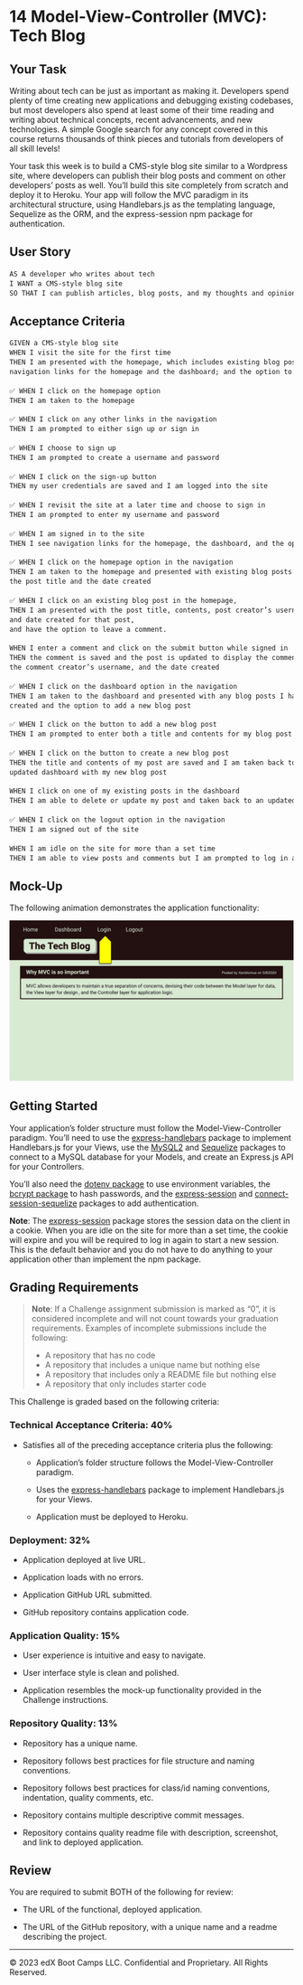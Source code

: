 # 14 Model-View-Controller (MVC): Tech Blog

## Your Task

Writing about tech can be just as important as making it. Developers spend plenty of time creating new applications and debugging existing codebases, but most developers also spend at least some of their time reading and writing about technical concepts, recent advancements, and new technologies. A simple Google search for any concept covered in this course returns thousands of think pieces and tutorials from developers of all skill levels!

Your task this week is to build a CMS-style blog site similar to a Wordpress site, where developers can publish their blog posts and comment on other developers’ posts as well. You’ll build this site completely from scratch and deploy it to Heroku. Your app will follow the MVC paradigm in its architectural structure, using Handlebars.js as the templating language, Sequelize as the ORM, and the express-session npm package for authentication.

## User Story

```md
AS A developer who writes about tech
I WANT a CMS-style blog site
SO THAT I can publish articles, blog posts, and my thoughts and opinions
```

## Acceptance Criteria

```md
GIVEN a CMS-style blog site
WHEN I visit the site for the first time
THEN I am presented with the homepage, which includes existing blog posts if any have been posted;
navigation links for the homepage and the dashboard; and the option to log in

✅ WHEN I click on the homepage option
THEN I am taken to the homepage

✅ WHEN I click on any other links in the navigation
THEN I am prompted to either sign up or sign in

✅ WHEN I choose to sign up
THEN I am prompted to create a username and password

✅ WHEN I click on the sign-up button
THEN my user credentials are saved and I am logged into the site

✅ WHEN I revisit the site at a later time and choose to sign in
THEN I am prompted to enter my username and password

✅ WHEN I am signed in to the site
THEN I see navigation links for the homepage, the dashboard, and the option to log out

✅ WHEN I click on the homepage option in the navigation
THEN I am taken to the homepage and presented with existing blog posts that include
the post title and the date created

✅ WHEN I click on an existing blog post in the homepage,
THEN I am presented with the post title, contents, post creator’s username,
and date created for that post,
and have the option to leave a comment.

WHEN I enter a comment and click on the submit button while signed in
THEN the comment is saved and the post is updated to display the comment,
the comment creator’s username, and the date created

✅ WHEN I click on the dashboard option in the navigation
THEN I am taken to the dashboard and presented with any blog posts I have already
created and the option to add a new blog post

✅ WHEN I click on the button to add a new blog post
THEN I am prompted to enter both a title and contents for my blog post

✅ WHEN I click on the button to create a new blog post
THEN the title and contents of my post are saved and I am taken back to an
updated dashboard with my new blog post

WHEN I click on one of my existing posts in the dashboard
THEN I am able to delete or update my post and taken back to an updated dashboard

✅ WHEN I click on the logout option in the navigation
THEN I am signed out of the site

WHEN I am idle on the site for more than a set time
THEN I am able to view posts and comments but I am prompted to log in again before I can add, update, or delete posts
```

## Mock-Up

The following animation demonstrates the application functionality:

![Animation cycles through signing into the app, clicking on buttons, and updating blog posts.](./Assets/14-mvc-homework-demo-01.gif)

## Getting Started

Your application’s folder structure must follow the Model-View-Controller paradigm. You’ll need to use the [express-handlebars](https://www.npmjs.com/package/express-handlebars) package to implement Handlebars.js for your Views, use the [MySQL2](https://www.npmjs.com/package/mysql2) and [Sequelize](https://www.npmjs.com/package/sequelize) packages to connect to a MySQL database for your Models, and create an Express.js API for your Controllers.

You’ll also need the [dotenv package](https://www.npmjs.com/package/dotenv) to use environment variables, the [bcrypt package](https://www.npmjs.com/package/bcrypt) to hash passwords, and the [express-session](https://www.npmjs.com/package/express-session) and [connect-session-sequelize](https://www.npmjs.com/package/connect-session-sequelize) packages to add authentication.

**Note**: The [express-session](https://www.npmjs.com/package/express-session) package stores the session data on the client in a cookie. When you are idle on the site for more than a set time, the cookie will expire and you will be required to log in again to start a new session. This is the default behavior and you do not have to do anything to your application other than implement the npm package.

## Grading Requirements

> **Note**: If a Challenge assignment submission is marked as “0”, it is considered incomplete and will not count towards your graduation requirements. Examples of incomplete submissions include the following:
>
> - A repository that has no code
> - A repository that includes a unique name but nothing else
> - A repository that includes only a README file but nothing else
> - A repository that only includes starter code

This Challenge is graded based on the following criteria:

### Technical Acceptance Criteria: 40%

- Satisfies all of the preceding acceptance criteria plus the following:

  - Application’s folder structure follows the Model-View-Controller paradigm.

  - Uses the [express-handlebars](https://www.npmjs.com/package/express-handlebars) package to implement Handlebars.js for your Views.

  - Application must be deployed to Heroku.

### Deployment: 32%

- Application deployed at live URL.

- Application loads with no errors.

- Application GitHub URL submitted.

- GitHub repository contains application code.

### Application Quality: 15%

- User experience is intuitive and easy to navigate.

- User interface style is clean and polished.

- Application resembles the mock-up functionality provided in the Challenge instructions.

### Repository Quality: 13%

- Repository has a unique name.

- Repository follows best practices for file structure and naming conventions.

- Repository follows best practices for class/id naming conventions, indentation, quality comments, etc.

- Repository contains multiple descriptive commit messages.

- Repository contains quality readme file with description, screenshot, and link to deployed application.

## Review

You are required to submit BOTH of the following for review:

- The URL of the functional, deployed application.

- The URL of the GitHub repository, with a unique name and a readme describing the project.

---

© 2023 edX Boot Camps LLC. Confidential and Proprietary. All Rights Reserved.
